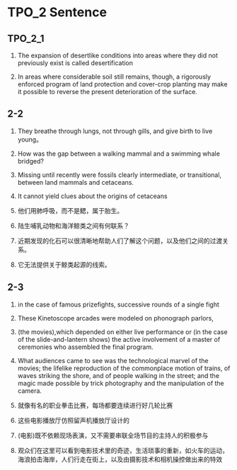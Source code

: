 # TPO_2 Sentence
## TPO_2_1
1. The expansion of desertlike conditions into areas where they did not previously exist is called desertification

2. In areas where considerable soil still remains, though, a rigorously enforced program of land protection and cover-crop planting may make it possible to reverse the present deterioration of the surface.

## 2-2
1. They breathe through lungs, not through gills, and give birth to live young。

2. How was the gap between a walking mammal and a swimming whale bridged?

3. Missing until recently were fossils clearly intermediate, or transitional, between land mammals and cetaceans.

4. It cannot yield clues about the origins of cetaceans

1. 他们用肺呼吸，而不是鳃，属于胎生。
2. 陆生哺乳动物和海洋鲸类之间有何联系？
3. 近期发现的化石可以很清晰地帮助人们了解这个问题，以及他们之间的过渡关系。
4. 它无法提供关于鲸类起源的线索。

## 2-3
1. in the case of famous prizefights, successive rounds of a single fight

2. These Kinetoscope arcades were modeled on phonograph parlors,

3. (the movies),which depended on either live performance or (in the case of the slide-and-lantern shows) the active involvement of a master of ceremonies who assembled the final program.

4. What audiences came to see was the technological marvel of the movies; the lifelike reproduction of the commonplace motion of trains, of waves striking the shore, and of people walking in the street; and the magic made possible by trick photography and the manipulation of the camera.

1. 就像有名的职业拳击比赛，每场都要连续进行好几轮比赛
2. 这些电影播放厅仿照留声机播放厅设计的
3. (电影)既不依赖现场表演，又不需要串联全场节目的主持人的积极参与
4. 观众们在这里可以看到电影技术里的奇迹，生活琐事的重新，如火车的运动，海浪拍击海岸，人们行走在街上，以及由摄影技术和相机操控做出来的特效